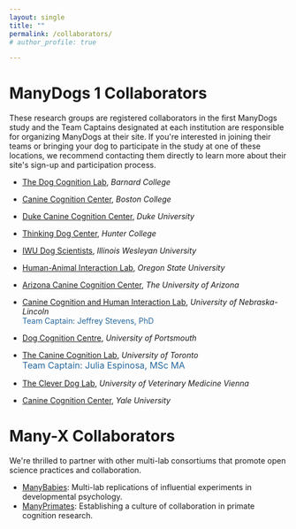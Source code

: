 ```yaml
---
layout: single
title: ""
permalink: /collaborators/
# author_profile: true

---
```


# ManyDogs 1 Collaborators <br>
These research groups are registered collaborators in the first ManyDogs study and the Team Captains designated at each institution are responsible for organizing ManyDogs at their site. If you're interested in joining their teams or bringing your dog to participate in the study at one of these locations, we recommend contacting them directly to learn more about their site's sign-up and participation process. 

* [The Dog Cognition Lab](https://dogcognition.weebly.com/), _Barnard College_
* [Canine Cognition Center](https://sites.bc.edu/doglab/), _Boston College_
* [Duke Canine Cognition Center](https://evolutionaryanthropology.duke.edu/research/dogs), _Duke University_
* [Thinking Dog Center](https://sites.google.com/view/huntertdc/home), _Hunter College_
* [IWU Dog Scientists](https://www.iwudogscientists.com/), _Illinois Wesleyan University_
* [Human-Animal Interaction Lab](https://thehumananimalbond.com/), _Oregon State University_
* [Arizona Canine Cognition Center](https://dogs.arizona.edu/), _The University of Arizona_
* [Canine Cognition and Human Interaction Lab](https://dogcog.unl.edu), _University of Nebraska-Lincoln_ <br>
	<span style="color:#25679E;">Team Captain: Jeffrey Stevens, PhD</span>

* [Dog Cognition Centre](https://www.port.ac.uk/research/research-centres-and-groups/dog-cognition-centre), _University of Portsmouth_
* [The Canine Cognition Lab](http://www.torontodoglab.com/), _University of Toronto_ <br>
	<font size="3"><span style="color:#25679E;">Team Captain: Julia Espinosa, MSc MA</span></font>
* [The Clever Dog Lab](https://www.vetmeduni.ac.at/en/messerli/science/cognition/canines/dogs-clever-dog-lab/the-clever-dog-lab/), _University of Veterinary Medicine Vienna_
* [Canine Cognition Center](https://doglab.yale.edu/), _Yale University_

# Many-X Collaborators
We're thrilled to partner with other multi-lab consortiums that promote open science practices and collaboration. 
* [ManyBabies](https://manybabies.github.io/): Multi-lab replications of influential experiments in developmental psychology. 
* [ManyPrimates](https://manyprimates.github.io): Establishing a culture of collaboration in primate cognition research. 
